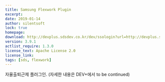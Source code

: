 ```yaml
---
title: Samsung Flexwork Plugin
excerpt: 
date: 2019-01-14
author: silentsoft
lock: true
homepage: 
download: http://devplus.sdsdev.co.kr/dev/ssologin?url=http://devplus.sdsdev.co.kr/qna/t/topic/3438
version: 3.9.1
actlist_require: 1.3.0
license_text: Apache License 2.0
license_link: 
tags: [sds, flexwork]
---
```


자율출퇴근제 플러그인. (자세한 내용은 DEV+에서 to be continued)
